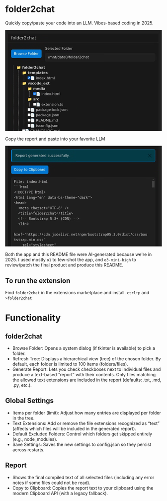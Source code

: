 # folder2chat
Quickly copy/paste your code into an LLM. Vibes-based coding in 2025.

![Screenshot of app](folder2chat_vs.png)

Copy the report and paste into your favorite LLM

![Another screenshot of app](folder2chat_report_vs.png)

Both the app and this README file were AI-generated because we're in 2025. I used mostly `o1` to few-shot the app, and `o3-mini-high` to review/patch the final product and produce this README.

## To run the extension

Find `folder2chat` in the extensions marketplace and install. `ctrl+p` and `>folder2chat`

# Functionality
## folder2chat
- Browse Folder: Opens a system dialog (if tkinter is available) to pick a folder.
- Refresh Tree: Displays a hierarchical view (tree) of the chosen folder. By default, each folder is limited to 100 items (folders/files).
- Generate Report: Lets you check checkboxes next to individual files and produce a text-based “report” with their contents. Only files matching the allowed text extensions are included in the report (defaults: .txt, .md, .py, etc.).

## Global Settings
- Items per folder (limit): Adjust how many entries are displayed per folder in the tree.
- Text Extensions: Add or remove the file extensions recognized as “text” (affects which files will be included in the generated report).
- Default Excluded Folders: Control which folders get skipped entirely (e.g., node_modules).
- Save Settings: Saves the new settings to config.json so they persist across restarts.

## Report
- Shows the final compiled text of all selected files (including any error notes if some files could not be read).
- Copy to Clipboard: Copies the report text to your clipboard using the modern Clipboard API (with a legacy fallback).